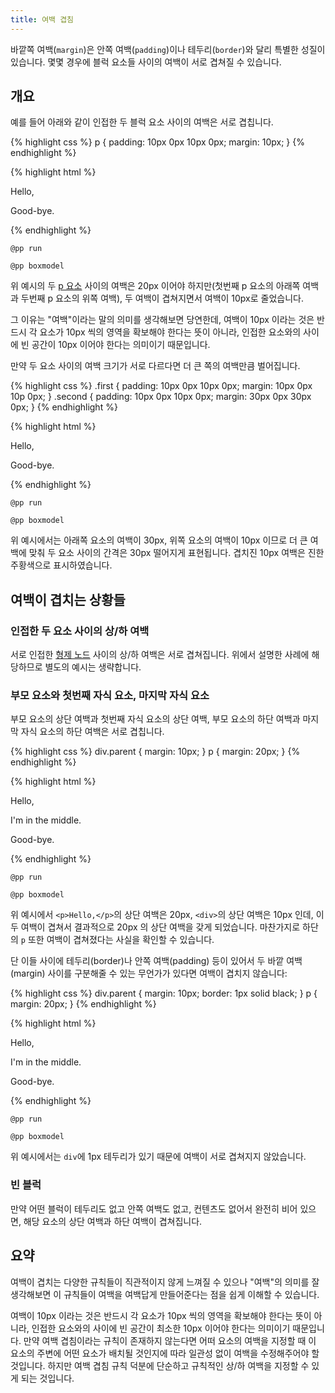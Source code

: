 ```yaml
---
title: 여백 겹침
---
```


바깥쪽 여백(``margin``)은 안쪽 여백(``padding``)이나 테두리(``border``)와 달리 특별한 성질이 있습니다. 몇몇 경우에 블럭 요소들 사이의 여백이 서로 겹쳐질 수 있습니다.


## 개요

예를 들어 아래와 같이 인접한 두 블럭 요소 사이의 여백은 서로 겹칩니다.

{% highlight css %}
p {
    padding: 10px 0px 10px 0px;
    margin: 10px;
}
{% endhighlight %}

{% highlight html %}
<p>Hello,</p>
<p>Good-bye.</p>
{% endhighlight %}

``@pp run``

``@pp boxmodel``

위 예시의 두 [p 요소](/docs/p.html) 사이의 여백은 20px 이어야 하지만(첫번째 p 요소의 아래쪽 여백과 두번째 p 요소의 위쪽 여백), 두 여백이 겹쳐지면서 여백이 10px로 줄었습니다.

그 이유는 "여백"이라는 말의 의미를 생각해보면 당연한데, 여백이 10px 이라는 것은 반드시 각 요소가 10px 씩의 영역을 확보해야 한다는 뜻이 아니라, 인접한 요소와의 사이에 빈 공간이 10px 이어야 한다는 의미이기 때문입니다.

만약 두 요소 사이의 여백 크기가 서로 다르다면 더 큰 쪽의 여백만큼 벌어집니다.

{% highlight css %}
.first {
    padding: 10px 0px 10px 0px;
    margin: 10px 0px 10p 0px;
}
.second {
    padding: 10px 0px 10px 0px;
    margin: 30px 0px 30px 0px;
}
{% endhighlight %}

{% highlight html %}
<p class="first">Hello,</p>
<p class="second">Good-bye.</p>
{% endhighlight %}

``@pp run``

``@pp boxmodel``

위 예시에서는 아래쪽 요소의 여백이 30px, 위쪽 요소의 여백이 10px 이므로 더 큰 여백에 맞춰 두 요소 사이의 간격은 30px 떨어지게 표현됩니다. 겹치진 10px 여백은 진한 주황색으로 표시하였습니다.


## 여백이 겹치는 상황들

### 인접한 두 요소 사이의 상/하 여백

서로 인접한 [형제 노드](/docs/DOM.html) 사이의 상/하 여백은 서로 겹쳐집니다. 위에서 설명한 사례에 해당하므로 별도의 예시는 생략합니다.

### 부모 요소와 첫번째 자식 요소, 마지막 자식 요소

부모 요소의 상단 여백과 첫번째 자식 요소의 상단 여백, 부모 요소의 하단 여백과 마지막 자식 요소의 하단 여백은 서로 겹칩니다.

{% highlight css %}
div.parent {
    margin: 10px;
}
p {
    margin: 20px;
}
{% endhighlight %}

{% highlight html %}
<div class="parent">
    <p>Hello,</p>
    <p>I'm in the middle.</p>
    <p>Good-bye.</p>
</div>
{% endhighlight %}

``@pp run``

``@pp boxmodel``

위 예시에서 ``<p>Hello,</p>``의 상단 여백은 20px, ``<div>``의 상단 여백은 10px 인데, 이 두 여백이 겹쳐서 결과적으로 20px 의 상단 여백을 갖게 되었습니다. 마찬가지로 하단의 ``p`` 또한 여백이 겹쳐졌다는 사실을 확인할 수 있습니다.

단 이들 사이에 테두리(border)나 안쪽 여백(padding) 등이 있어서 두 바깥 여백(margin) 사이를 구분해줄 수 있는 무언가가 있다면 여백이 겹치지 않습니다:

{% highlight css %}
div.parent {
    margin: 10px;
    border: 1px solid black;
}
p {
    margin: 20px;
}
{% endhighlight %}

{% highlight html %}
<div class="parent">
    <p>Hello,</p>
    <p>I'm in the middle.</p>
    <p>Good-bye.</p>
</div>
{% endhighlight %}

``@pp run``

``@pp boxmodel``

위 예시에서는 ``div``에 1px 테두리가 있기 때문에 여백이 서로 겹쳐지지 않았습니다.


### 빈 블럭

만약 어떤 블럭이 테두리도 없고 안쪽 여백도 없고, 컨텐츠도 없어서 완전히 비어 있으면, 해당 요소의 상단 여백과 하단 여백이 겹쳐집니다.


## 요약

여백이 겹치는 다양한 규칙들이 직관적이지 않게 느껴질 수 있으나 "여백"의 의미를 잘 생각해보면 이 규칙들이 여백을 여백답게 만들어준다는 점을 쉽게 이해할 수 있습니다.

여백이 10px 이라는 것은 반드시 각 요소가 10px 씩의 영역을 확보해야 한다는 뜻이 아니라, 인접한 요소와의 사이에 빈 공간이 최소한 10px 이어야 한다는 의미이기 때문입니다. 만약 여백 겹침이라는 규칙이 존재하지 않는다면 어떠 요소의 여백을 지정할 때 이 요소의 주변에 어떤 요소가 배치될 것인지에 따라 일관성 없이 여백을 수정해주어야 할 것입니다. 하지만 여백 겹침 규칙 덕분에 단순하고 규칙적인 상/하 여백을 지정할 수 있게 되는 것입니다.